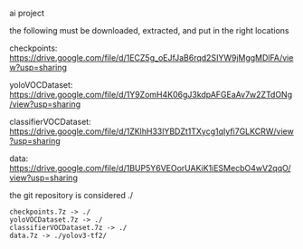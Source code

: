 ai project

the following must be downloaded, extracted, and put in the right locations

checkpoints: https://drive.google.com/file/d/1ECZ5g_oEJfJaB6rqd2SIYW9jMggMDlFA/view?usp=sharing

yoloVOCDataset: https://drive.google.com/file/d/1Y9ZomH4K06gJ3kdpAFGEaAv7w2ZTdONg/view?usp=sharing

classifierVOCDataset: https://drive.google.com/file/d/1ZKlhH33lYBDZt1TXycg1qIyfi7GLKCRW/view?usp=sharing

data: https://drive.google.com/file/d/1BUP5Y6VEOorUAKiK1iESMecbO4wV2qqO/view?usp=sharing

the git repository is considered ./

```
checkpoints.7z -> ./
yoloVOCDataset.7z -> ./
classifierVOCDataset.7z -> ./
data.7z -> ./yolov3-tf2/
```